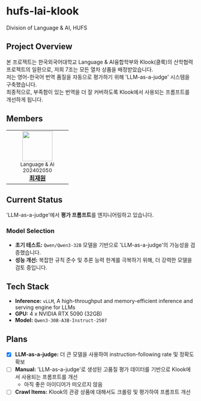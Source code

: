 # hufs-lai-klook

Division of Language & AI, HUFS

## Project Overview

본 프로젝트는 한국외국어대학교 Language & AI융합학부와 Klook(클룩)의 산학협력 프로젝트의 일환으로, 저희 7조는 모든 열차 상품을 배정받았습니다. \
저는 영어-한국어 번역 품질을 자동으로 평가하기 위해 'LLM-as-a-judge' 시스템을 구축했습니다. \
최종적으로, 부족함이 있는 번역을 더 잘 커버하도록 Klook에서 사용되는 프롬프트를 개선하게 됩니다.

## Members
<table>
    <tr>
        <td align="center" width="150px">
            <a href="https://github.com/jaeeewon"><img height="80px"  src="https://avatars.githubusercontent.com/u/87597383"></a>
            <br/>
            <small>Language & AI</small>
            </br>
            <small>202402050</small>
            <br />
            <a href="https://github.com/jaeeewon"><strong>최재원</strong></a>
            <br />
        </td>
    </tr>
</table>

## Current Status

'LLM-as-a-judge'에서 **평가 프롬프트**를 엔지니어링하고 있습니다.

### Model Selection

- **초기 테스트:** `Qwen/Qwen3-32B` 모델을 기반으로 'LLM-as-a-judge'의 가능성을 검증했습니다.
- **성능 개선:** 복잡한 규칙 준수 및 추론 능력 한계를 극복하기 위해, 더 강력한 모델을 검토 중입니다.

## Tech Stack

- **Inference:** `vLLM`, A high-throughput and memory-efficient inference and serving engine for LLMs
- **GPU:** 4 x NVIDIA RTX 5090 (32GB)
- **Model:** `Qwen3-30B-A3B-Instruct-2507`

## Plans

- [x] **LLM-as-a-judge:** 더 큰 모델을 사용하여 instruction-following rate 및 정확도 확보
- [ ] **Manual:** 'LLM-as-a-judge'로 생성된 고품질 평가 데이터를 기반으로 Klook에서 사용되는 프롬프트를 개선
    - 아직 좋은 아이디어가 떠오르지 않음
- [ ] **Crawl Items:** Klook의 관광 상품에 대해서도 크롤링 및 평가하여 프롬프트 개선
